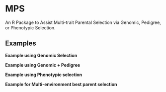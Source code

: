 # MPS
An R Package to Assist Multi-trait Parental Selection via Genomic, Pedigree, or Phenotypic Selection.


## Examples

**Example using Genomic Selection**

**Example using Genomic + Pedigree**

**Example using Phenotypic selection**

**Example for Multi-environment best parent selection**
